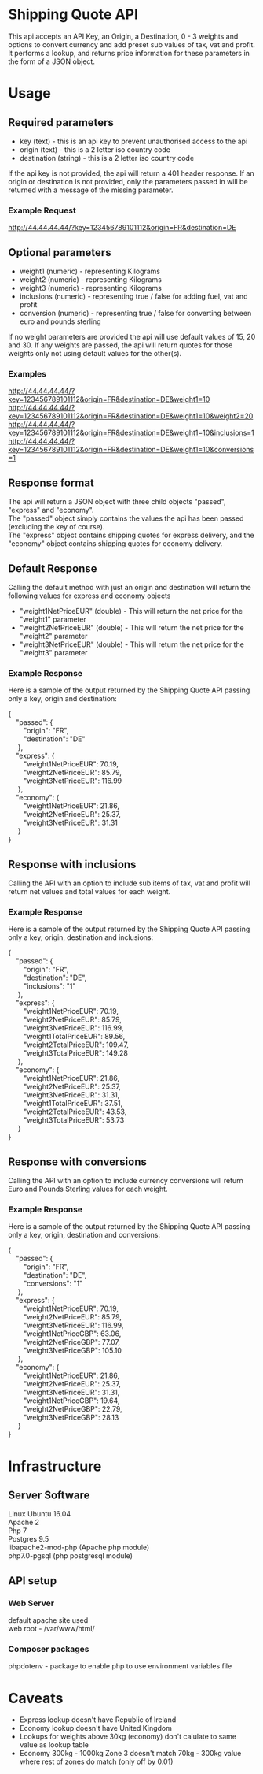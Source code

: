 # Shipping Quote API

This api accepts an API Key, an Origin, a Destination, 0 - 3 weights and options to convert currency and add preset sub values of tax, vat and profit.  It performs a lookup, and returns price information for these parameters in the form of a JSON object.


# Usage

## Required parameters

- key (text) - this is an api key to prevent unauthorised access to the api  
- origin (text) - this is a 2 letter iso country code
- destination (string) - this is a 2 letter iso country code

If the api key is not provided, the api will return a 401 header response.
If an origin or destination is not provided, only the parameters passed in will be returned with a message of the missing parameter.

### Example Request
http://44.44.44.44/?key=123456789101112&origin=FR&destination=DE


## Optional parameters

- weight1 (numeric) - representing Kilograms  
- weight2 (numeric) - representing Kilograms  
- weight3 (numeric) - representing Kilograms  
- inclusions (numeric) - representing true / false for adding fuel, vat and profit
- conversion (numeric) - representing true / false for converting between euro and pounds sterling

If no weight parameters are provided the api will use default values of 15, 20 and 30.  If any weights are passed, the api will return quotes for those weights only not using default values for the other(s).

### Examples
http://44.44.44.44/?key=123456789101112&origin=FR&destination=DE&weight1=10  
http://44.44.44.44/?key=123456789101112&origin=FR&destination=DE&weight1=10&weight2=20  
http://44.44.44.44/?key=123456789101112&origin=FR&destination=DE&weight1=10&inclusions=1  
http://44.44.44.44/?key=123456789101112&origin=FR&destination=DE&weight1=10&conversions=1  

## Response format

The api will return a JSON object with three child objects "passed", "express" and "economy".  
The "passed" object simply contains the values the api has been passed (excluding the key of course).  
The "express" object contains shipping quotes for express delivery, and the "economy" object contains shipping quotes for economy delivery.

## Default Response

Calling the default method with just an origin and destination will return the following values for express and economy objects

- "weight1NetPriceEUR" (double) - This will return the net price for the "weight1" parameter  
- "weight2NetPriceEUR" (double) - This will return the net price for the "weight2" parameter  
- "weight3NetPriceEUR" (double) - This will return the net price for the "weight3" parameter    

### Example Response

Here is a sample of the output returned by the Shipping Quote API passing only a key, origin and destination:  

{  
&nbsp;&nbsp;&nbsp;&nbsp;"passed": {  
&nbsp;&nbsp;&nbsp;&nbsp;&nbsp;&nbsp;&nbsp;&nbsp;"origin": "FR",  
&nbsp;&nbsp;&nbsp;&nbsp;&nbsp;&nbsp;&nbsp;&nbsp;"destination": "DE"  
&nbsp;&nbsp;&nbsp;&nbsp;
},  
&nbsp;&nbsp;&nbsp;&nbsp;"express": {  
&nbsp;&nbsp;&nbsp;&nbsp;&nbsp;&nbsp;&nbsp;&nbsp;"weight1NetPriceEUR": 70.19,  
&nbsp;&nbsp;&nbsp;&nbsp;&nbsp;&nbsp;&nbsp;&nbsp;"weight2NetPriceEUR": 85.79,  
&nbsp;&nbsp;&nbsp;&nbsp;&nbsp;&nbsp;&nbsp;&nbsp;"weight3NetPriceEUR": 116.99  
&nbsp;&nbsp;&nbsp;&nbsp;
},  
&nbsp;&nbsp;&nbsp;&nbsp;"economy": {  
&nbsp;&nbsp;&nbsp;&nbsp;&nbsp;&nbsp;&nbsp;&nbsp;"weight1NetPriceEUR": 21.86,  
&nbsp;&nbsp;&nbsp;&nbsp;&nbsp;&nbsp;&nbsp;&nbsp;"weight2NetPriceEUR": 25.37,  
&nbsp;&nbsp;&nbsp;&nbsp;&nbsp;&nbsp;&nbsp;&nbsp;"weight3NetPriceEUR": 31.31  
&nbsp;&nbsp;&nbsp;&nbsp;
}  
}


## Response with inclusions

Calling the API with an option to include sub items of tax, vat and profit will return net values and total values for each weight.

### Example Response

Here is a sample of the output returned by the Shipping Quote API passing only a key, origin, destination and inclusions:  

{  
&nbsp;&nbsp;&nbsp;&nbsp;"passed": {  
&nbsp;&nbsp;&nbsp;&nbsp;&nbsp;&nbsp;&nbsp;&nbsp;"origin": "FR",  
&nbsp;&nbsp;&nbsp;&nbsp;&nbsp;&nbsp;&nbsp;&nbsp;"destination": "DE",  
&nbsp;&nbsp;&nbsp;&nbsp;&nbsp;&nbsp;&nbsp;&nbsp;"inclusions": "1"  
&nbsp;&nbsp;&nbsp;&nbsp;
},  
&nbsp;&nbsp;&nbsp;&nbsp;"express": {  
&nbsp;&nbsp;&nbsp;&nbsp;&nbsp;&nbsp;&nbsp;&nbsp;"weight1NetPriceEUR": 70.19,  
&nbsp;&nbsp;&nbsp;&nbsp;&nbsp;&nbsp;&nbsp;&nbsp;"weight2NetPriceEUR": 85.79,  
&nbsp;&nbsp;&nbsp;&nbsp;&nbsp;&nbsp;&nbsp;&nbsp;"weight3NetPriceEUR": 116.99,  
&nbsp;&nbsp;&nbsp;&nbsp;&nbsp;&nbsp;&nbsp;&nbsp;"weight1TotalPriceEUR": 89.56,  
&nbsp;&nbsp;&nbsp;&nbsp;&nbsp;&nbsp;&nbsp;&nbsp;"weight2TotalPriceEUR": 109.47,  
&nbsp;&nbsp;&nbsp;&nbsp;&nbsp;&nbsp;&nbsp;&nbsp;"weight3TotalPriceEUR": 149.28  
&nbsp;&nbsp;&nbsp;&nbsp;
},  
&nbsp;&nbsp;&nbsp;&nbsp;"economy": {  
&nbsp;&nbsp;&nbsp;&nbsp;&nbsp;&nbsp;&nbsp;&nbsp;"weight1NetPriceEUR": 21.86,  
&nbsp;&nbsp;&nbsp;&nbsp;&nbsp;&nbsp;&nbsp;&nbsp;"weight2NetPriceEUR": 25.37,  
&nbsp;&nbsp;&nbsp;&nbsp;&nbsp;&nbsp;&nbsp;&nbsp;"weight3NetPriceEUR": 31.31,  
&nbsp;&nbsp;&nbsp;&nbsp;&nbsp;&nbsp;&nbsp;&nbsp;"weight1TotalPriceEUR": 37.51,  
&nbsp;&nbsp;&nbsp;&nbsp;&nbsp;&nbsp;&nbsp;&nbsp;"weight2TotalPriceEUR": 43.53,  
&nbsp;&nbsp;&nbsp;&nbsp;&nbsp;&nbsp;&nbsp;&nbsp;"weight3TotalPriceEUR": 53.73  
&nbsp;&nbsp;&nbsp;&nbsp;
}  
}


## Response with conversions

Calling the API with an option to include currency conversions will return Euro and Pounds Sterling values for each weight.

### Example Response

Here is a sample of the output returned by the Shipping Quote API passing only a key, origin, destination and conversions:  

{  
&nbsp;&nbsp;&nbsp;&nbsp;"passed": {  
&nbsp;&nbsp;&nbsp;&nbsp;&nbsp;&nbsp;&nbsp;&nbsp;"origin": "FR",  
&nbsp;&nbsp;&nbsp;&nbsp;&nbsp;&nbsp;&nbsp;&nbsp;"destination": "DE",  
&nbsp;&nbsp;&nbsp;&nbsp;&nbsp;&nbsp;&nbsp;&nbsp;"conversions": "1"  
&nbsp;&nbsp;&nbsp;&nbsp;
},  
&nbsp;&nbsp;&nbsp;&nbsp;"express": {  
&nbsp;&nbsp;&nbsp;&nbsp;&nbsp;&nbsp;&nbsp;&nbsp;"weight1NetPriceEUR": 70.19,  
&nbsp;&nbsp;&nbsp;&nbsp;&nbsp;&nbsp;&nbsp;&nbsp;"weight2NetPriceEUR": 85.79,  
&nbsp;&nbsp;&nbsp;&nbsp;&nbsp;&nbsp;&nbsp;&nbsp;"weight3NetPriceEUR": 116.99,  
&nbsp;&nbsp;&nbsp;&nbsp;&nbsp;&nbsp;&nbsp;&nbsp;"weight1NetPriceGBP": 63.06,  
&nbsp;&nbsp;&nbsp;&nbsp;&nbsp;&nbsp;&nbsp;&nbsp;"weight2NetPriceGBP": 77.07,  
&nbsp;&nbsp;&nbsp;&nbsp;&nbsp;&nbsp;&nbsp;&nbsp;"weight3NetPriceGBP": 105.10  
&nbsp;&nbsp;&nbsp;&nbsp;
},  
&nbsp;&nbsp;&nbsp;&nbsp;"economy": {  
&nbsp;&nbsp;&nbsp;&nbsp;&nbsp;&nbsp;&nbsp;&nbsp;"weight1NetPriceEUR": 21.86,  
&nbsp;&nbsp;&nbsp;&nbsp;&nbsp;&nbsp;&nbsp;&nbsp;"weight2NetPriceEUR": 25.37,  
&nbsp;&nbsp;&nbsp;&nbsp;&nbsp;&nbsp;&nbsp;&nbsp;"weight3NetPriceEUR": 31.31,  
&nbsp;&nbsp;&nbsp;&nbsp;&nbsp;&nbsp;&nbsp;&nbsp;"weight1NetPriceGBP": 19.64,  
&nbsp;&nbsp;&nbsp;&nbsp;&nbsp;&nbsp;&nbsp;&nbsp;"weight2NetPriceGBP": 22.79,  
&nbsp;&nbsp;&nbsp;&nbsp;&nbsp;&nbsp;&nbsp;&nbsp;"weight3NetPriceGBP": 28.13  
&nbsp;&nbsp;&nbsp;&nbsp;
}  
}

# Infrastructure

## Server Software
Linux Ubuntu 16.04  
Apache 2  
Php 7  
Postgres 9.5  
libapache2-mod-php (Apache php module)  
php7.0-pgsql (php postgresql module)  

## API setup

### Web Server

default apache site used  
web root - /var/www/html/

### Composer packages
phpdotenv - package to enable php to use environment variables file  


# Caveats

- Express lookup doesn't have Republic of Ireland
- Economy lookup doesn't have United Kingdom
- Lookups for weights above 30kg (economy) don't calulate to same value as lookup table
- Economy 300kg - 1000kg Zone 3 doesn't match 70kg - 300kg value where rest of zones do match (only off by 0.01)

